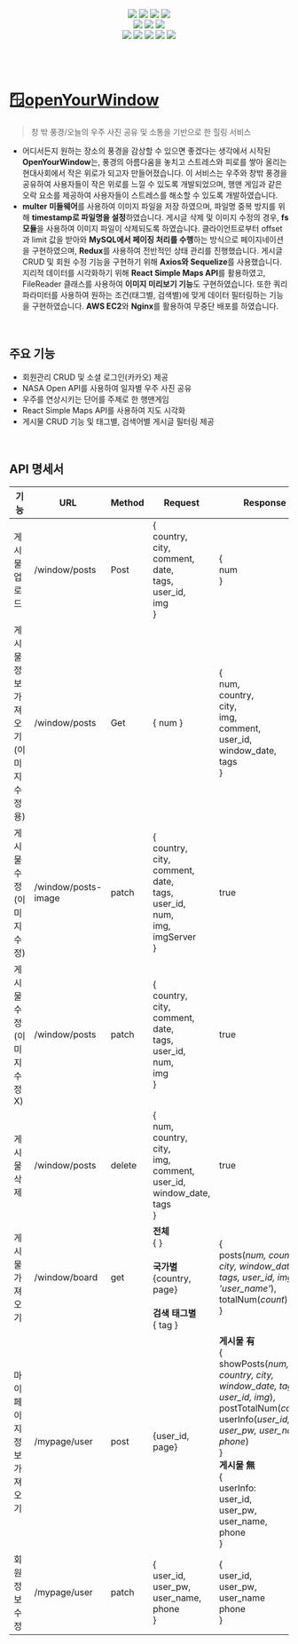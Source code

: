 <div align="center">
<img src="https://img.shields.io/badge/Node.js-339933?logo=Node.js&logoColor=white"/> 
<img src="https://img.shields.io/badge/Express-000000?logo=Express&logoColor=white"/>
<img src="https://img.shields.io/badge/Sequelize-52B0E7?logo=Sequelize&logoColor=white"/>
<img src="https://img.shields.io/badge/MySQL-4479A1?logo=MySQL&logoColor=white"/>
<br>
<img src="https://img.shields.io/badge/JavaScript-F7DF1E?logo=JavaScript&logoColor=black"/>
<img src="https://img.shields.io/badge/React-61DAFB?logo=React&logoColor=black"
<img src="https://img.shields.io/badge/Ant Design-0170FE?logo=Ant Design&logoColor=white"/>
<img src="https://img.shields.io/badge/Axios-5A29E4?logo=Axios&logoColor=white"/>
<br>
<img src="https://img.shields.io/badge/AWS-FF9900?style=flat-square&logo=Amazon EC2&logoColor=white"/> 
<img src="https://img.shields.io/badge/Github-181717?logo=Github&logoColor=white"/>
<img src="https://img.shields.io/badge/Figma-F24E1E?logo=Figma&logoColor=white"/> 
<img src="https://img.shields.io/badge/Notion-000000?logo=Notion&logoColor=white"/> 
<img src="https://img.shields.io/badge/Slack-4A154B?logo=Slack&logoColor=white" />
</div>

<br><br>

# 🪟<a href="http://3.38.106.174:3000/">openYourWindow</a>
> 창 밖 풍경/오늘의 우주 사진 공유 및 소통을 기반으로 한 힐링 서비스

* 어디서든지 원하는 장소의 풍경을 감상할 수 있으면 좋겠다는 생각에서 시작된 **OpenYourWindow**는, 풍경의 아름다움을 놓치고 스트레스와 피로를 쌓아 올리는 현대사회에서 작은 위로가 되고자 만들어졌습니다. 이 서비스는 우주와 창밖 풍경을 공유하여 사용자들이 작은 위로를 느낄 수 있도록 개발되었으며, 행맨 게임과 같은 오락 요소를 제공하여 사용자들이 스트레스를 해소할 수 있도록 개발하였습니다.
* **multer 미들웨어**를 사용하여 이미지 파일을 저장 하였으며, 파일명 중복 방지를 위해 **timestamp로 파일명을 설정**하였습니다. 게시글 삭제 및 이미지 수정의 경우, **fs모듈**을 사용하여 이미지 파일이 삭제되도록 하였습니다. 클라이언트로부터 offset과 limit 값을 받아와 **MySQL에서 페이징 처리를 수행**하는 방식으로 페이지네이션을 구현하였으며, **Redux**를 사용하여 전반적인 상태 관리를 진행했습니다. 게시글 CRUD 및 회원 수정 기능을 구현하기 위해 **Axios와 Sequelize**를 사용했습니다. 지리적 데이터를 시각화하기 위해 **React Simple Maps API**를 활용하였고, FileReader 클래스를 사용하여 **이미지 미리보기 기능**도 구현하였습니다. 또한 쿼리 파라미터를 사용하여 원하는 조건(태그별, 검색별)에 맞게 데이터 필터링하는 기능을 구현하였습니다. **AWS EC2**와 **Nginx**를 활용하여 무중단 배포를 하였습니다.

<br>

## 주요 기능
* 회원관리 CRUD 및 소셜 로그인(카카오) 제공
* NASA Open API를 사용하여 일자별 우주 사진 공유
* 우주를 연상시키는 단어를 주제로 한 행맨게임
* React Simple Maps API를 사용하여 지도 시각화
* 게시물 CRUD 기능 및 태그별, 검색어별 게시글 필터링 제공

<br>

## API 명세서
|기능|URL|Method|Request|Response|
|---|---|---|---|---|
|게시물 업로드|/window/posts|Post|{<br> country, <br> city, <br> comment, <br> date, <br> tags, <br> user_id, <br> img <br> }|{<br> num <br>}|
|게시물 정보 가져오기(이미지 수정용)|/window/posts|Get|{ num }|{<br>num, <br>country, <br>city, <br>img, <br>comment, <br>user_id, <br>window_date, <br>tags <br>}|
|게시물 수정<br>(이미지 수정)|/window/posts-image|patch|{<br>country, <br> city, <br> comment, <br>date, <br>tags, <br>user_id, <br>num, <br>img, <br> imgServer <br> }|true|
|게시물 수정<br>(이미지 수정X)|/window/posts|patch|{<br>country, <br>city, <br>comment, <br>date, <br>tags, <br>user_id, <br>num, <br> img <br> }|true|
|게시물 삭제|/window/posts|delete|{<br>num,<br>country,<br>city,<br>img,<br>comment,<br>user_id,<br>window_date,<br>tags<br>}|true|
게시물 가져오기|/window/board|get|**전체** <br> { } <br><br> **국가별** <br> {country, page} <br><br> **검색 태그별** <br> { tag } <br>|{<br>posts(*num, country, city, window_date, tags, user_id, img, 'user_name'*), <br>totalNum(*count*)<br>}|
|마이페이지 정보 가져오기|/mypage/user|post|{user_id, page}|**게시물 有**<br>{<br>showPosts(*num, country, city, window_date, tags, user_id, img*), <br>postTotalNum(*count*), <br> userInfo(*user_id, user_pw, user_name, phone*)<br>}<br> **게시물 無**<br>{<br>userInfo: <br>user_id, <br>user_pw, <br>user_name, <br>phone <br>}|
|회원정보 수정|/mypage/user|patch|{<br>user_id, <br>user_pw, <br> user_name, <br> phone <br> }|{<br>user_id, <br>user_pw, <br>user_name <br> phone <br>}|
